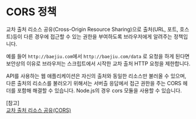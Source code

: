 # CORS 정책

교차 출처 리소스 공유(Cross-Origin Resource Sharing)으로 출처(URL, 포트, 호스트)등이 다른 경우에 접근할 수 있는 권한을 부여하도록 브라우저에게 알려주는 정책입니다.

예를 들어 `http://baejiu.com`에서 `http://baejiu.com/data` 로 요청을 하게 된다면 보안상의 이유로 브라우저는 스크립트에서 시작한 교차 출처 HTTP 요청을 제한합니다.

API를 사용하는 웹 애플리케이션은 자신의 출처와 동일한 리소스만 불러올 수 있으며, 다른 출처의 리소스를 불러오기 위해서는 서버츨 응답에서 접근 권한을 주는 CORS 헤더를 포함해 해결할 수 있습니다.
Node.js의 경우 cors 모듈을 사용할 수 있습니다.

[참고]  
[교차 출처 리소스 공유(CORS)](https://developer.mozilla.org/ko/docs/Web/HTTP/CORS)
